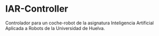 # IAR-Controller
Controlador para un coche-robot de la asignatura Inteligencia Artificial Aplicada a Robots de la Universidad de Huelva.
